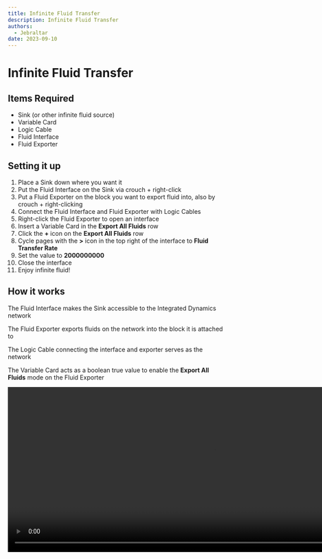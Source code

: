 ```yaml
---
title: Infinite Fluid Transfer
description: Infinite Fluid Transfer
authors:
  - Jebraltar
date: 2023-09-10
---
```


# Infinite Fluid Transfer

## Items Required
 - Sink (or other infinite fluid source)
 - Variable Card
 - Logic Cable
 - Fluid Interface
 - Fluid Exporter

## Setting it up

  1. Place a Sink down where you want it
  2. Put the Fluid Interface on the Sink via crouch + right-click
  3. Put a Fluid Exporter on the block you want to export fluid into, also by crouch + right-clicking
  4. Connect the Fluid Interface and Fluid Exporter with Logic Cables
  5. Right-click the Fluid Exporter to open an interface
  6. Insert a Variable Card in the **Export All Fluids** row
  7. Click the **+** icon on the **Export All Fluids** row
  8. Cycle pages with the **>** icon in the top right of the interface to **Fluid Transfer Rate**
  9. Set the value to **2000000000**
  10. Close the interface
  11. Enjoy infinite fluid!

## How it works

The Fluid Interface makes the Sink accessible to the Integrated Dynamics network

The Fluid Exporter exports fluids on the network into the block it is attached to

The Logic Cable connecting the interface and exporter serves as the network

The Variable Card acts as a boolean true value to enable the **Export All Fluids** mode on the Fluid Exporter

<video width='960' height='384' controls>
  <source src='../img/JgeZnCD.mp4' type='video/mp4'>
</video>